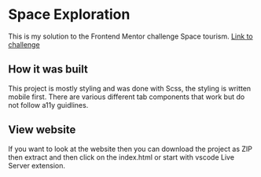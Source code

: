# Space Exploration
This is my solution to the Frontend Mentor challenge Space tourism.
[Link to challenge](https://www.frontendmentor.io/challenges/space-tourism-multipage-website-gRWj1URZ3)

## How it was built
This project is mostly styling and was done with Scss, the styling is written mobile first.
There are various different tab components that work but do not follow a11y guidlines.

## View website
If you want to look at the website then you can download the project as ZIP then extract and then click on the index.html or start with vscode Live Server extension.

